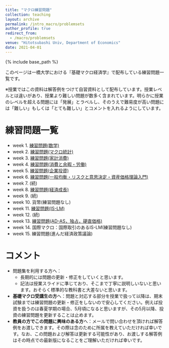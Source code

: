 ```yaml
---
title: "マクロ練習問題"
collection: teaching
layout: archive
permalink: /intro_macro/problemsets
author_profile: true
redirect_from:
  - /macro/problemsets
venue: "Hitotsubashi Univ, Department of Economics"
date: 2021-04-01
---
```




{% include base_path %}


このページは一橋大学における『基礎マクロ経済学』で配布している練習問題一覧です。

※授業ではこの資料は解答例をつけて自習資料として配布しています。授業レベルとは違いがあり、授業より難しい問題が数多く含まれています。明らかに授業のレベルを超える問題には「発展」とラベルし、そのうえで難易度が高い問題には「難しい」もしくは「とても難しい」とコメントを入れるようにしています。

# 練習問題一覧  

* week 1. [練習問題(数学)](https://masashihino.github.io/files/teaching/intro_macro/2math/2_problem_math.pdf)    
* week 2. [練習問題(マクロ統計)](https://masashihino.github.io/files/teaching/intro_macro/3macro_stat/3_problem_macro_stats.pdf)
* week 3. [練習問題(家計消費)](https://masashihino.github.io/files/teaching/intro_macro/4consumption/4_problem_consumption.pdf)
* week 4. [練習問題(消費と余暇・労働)](https://masashihino.github.io/files/teaching/intro_macro/5labor/5_labor_problem.pdf)
* week 5. [練習問題(企業投資)](https://masashihino.github.io/files/teaching/intro_macro/6investment/6_problem_investment.pdf)
* week 6. [練習問題(一般均衡・リスクと意思決定・資産価格理論入門)](https://masashihino.github.io/files/teaching/intro_macro/7GE/7_problem_GE.pdf)
* week 7. (続)
* week 8. [練習問題(経済成長)](https://masashihino.github.io/files/teaching/intro_macro/8solow/8_problem_solow.pdf)
* week 9. (続) 
* week 10. 貨幣(練習問題なし)
* week 11. [練習問題(IS-LM)](https://masashihino.github.io/files/teaching/intro_macro/10ISLM/10_problem_IS-LM.pdf)
* week 12. (続)
* week 13. [練習問題(AD-AS，独占，硬直価格)](https://masashihino.github.io/files/teaching/intro_macro/11ADAS/11_problem_AD-AS.pdf) 
* week 14. 国際マクロ：国際取引のあるIS-LM(練習問題なし)
* week 15. 練習問題(進んだ経済政策議論)
 
# コメント

* 問題集を利用する方へ：
  * 長期的には問題の更新・修正をしていくと思います。
  * 記法は授業スライドに準じており、そこまで丁寧に説明しいないと思います。おそらく標準的な教科書と大差ないと思います。
* **基礎マクロ受講生の方**へ：問題と対応する部分を授業で扱って以降は、期末試験までは練習問題の更新・修正をしないので安心してください。例えば投資を扱うのは春夏学期の場合、5月頃になると思いますが、その5月以降、投資の練習問題を更新することは止めます。
* **教員の方でこの問題に興味のある方**へ：メールで問い合わせを頂ければ解答例をお渡しできます。その際は念のために所属を教えていただければ幸いです。なお、この問題および解答は更新する可能性があり、お渡しする解答例はその時点での最新版になることをご理解いただければ幸いです。
